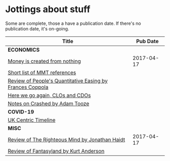 # Jottings about stuff

Some are complete, those a have a publication date. If there's no publication date, it's on-going.

| Title | Pub Date |
|---|---|
| **ECONOMICS** | |
| [Money is created from nothing](money-is-created-from-nothing-V2.md) | 2017-04-17 |
| [Short list of MMT references](mmt-references.md) | |
| [Review of People's Quantitative Easing by Frances Coppola](peoples-qe-by-frances-coppola.md) | |
| [Here we go again, CLOs and CDOs](clos.md)| |
| [Notes on Crashed by Adam Tooze](crashed.md) | |
| **COVID-19** | |
| [UK Centric Timeline](uk-timeline.md) |
| **MISC** | |
| [Review of The Righteous Mind by Jonathan Haidt](the-righteous-mind-by-jonathan-haidt.md) | 2017-04-17 |
| [Review of Fantasyland by Kurt Anderson](fantasyland-by-kurt-anderson.md)| |